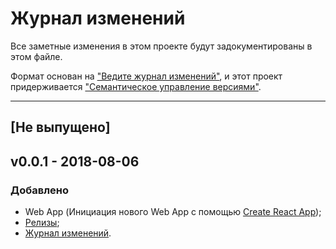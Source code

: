 # Журнал изменений

Все заметные изменения в этом проекте будут задокументированы в этом файле.

Формат основан на ["Ведите журнал изменений"](http://keepachangelog.com/ru/),
и этот проект придерживается ["Семантическое управление версиями"](
http://semver.org/).

***

## [Не выпущено]

## v0.0.1 - 2018-08-06
### Добавлено
- Web App (Инициация нового Web App с помощью
[Create React App](https://github.com/facebookincubator/create-react-app));
- [Релизы](/releases);
- [Журнал изменений](/changelog).

[Unreleased]: https://github.com/olivierlacan/keep-a-changelog/compare/v0.0.1...HEAD
